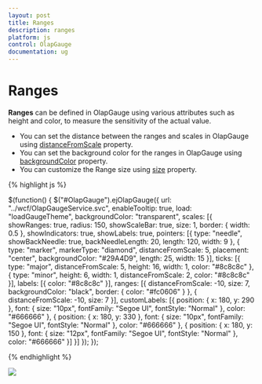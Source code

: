 ```yaml
---
layout: post
title: Ranges
description: ranges
platform: js
control: OlapGauge
documentation: ug
---
```


# Ranges

**Ranges** can be defined in OlapGauge using various attributes such as height and color, to measure the sensitivity of the actual value. 

* You can set the distance between the ranges and scales in OlapGauge using [distanceFromScale](/js/api/ejCircularGauge#scalesrangesdistancefromscalespan-classtype-signature-type-numbernumberspan) property.
* You can set the background color for the ranges in OlapGauge using [backgroundColor](/js/api/ejCircularGauge#scalesrangesbackgroundcolorspan-classtype-signature-type-stringstringspan) property.
* You can customize the Range size using  [size](/js/api/ejCircularGauge#scalesrangessizespan-classtype-signature-type-numbernumberspan) property.

{% highlight js %}

$(function() {
     $("#OlapGauge").ejOlapGauge({
         url: "../wcf/OlapGaugeService.svc",
         enableTooltip: true,
         load: "loadGaugeTheme",
         backgroundColor: "transparent",
         scales: [{
             showRanges: true,
             radius: 150,
             showScaleBar: true,
             size: 1,
             border: {
                 width: 0.5
             },
             showIndicators: true,
             showLabels: true,
             pointers: [{
                 type: "needle",
                 showBackNeedle: true,
                 backNeedleLength: 20,
                 length: 120,
                 width: 9
             }, {
                 type: "marker",
                 markerType: "diamond",
                 distanceFromScale: 5,
                 placement: "center",
                 backgroundColor: "#29A4D9",
                 length: 25,
                 width: 15
             }],
             ticks: [{
                 type: "major",
                 distanceFromScale: 5,
                 height: 16,
                 width: 1,
                 color: "#8c8c8c"
             }, {
                 type: "minor",
                 height: 6,
                 width: 1,
                 distanceFromScale: 2,
                 color: "#8c8c8c"
             }],
             labels: [{
                 color: "#8c8c8c"
             }],
             ranges: [{
                 distanceFromScale: -10,
                 size: 7,
                 backgroundColor: "black",
                 border: {
                     color: "#fc0606"
                 }
             }, {
                 distanceFromScale: -10,
                 size: 7
             }],
             customLabels: [{
                 position: {
                     x: 180,
                     y: 290
                 },
                 font: {
                     size: "10px",
                     fontFamily: "Segoe UI",
                     fontStyle: "Normal"
                 },
                 color: "#666666"
             }, {
                 position: {
                     x: 180,
                     y: 330
                 },
                 font: {
                     size: "10px",
                     fontFamily: "Segoe UI",
                     fontStyle: "Normal"
                 },
                 color: "#666666"
             }, {
                 position: {
                     x: 180,
                     y: 150
                 },
                 font: {
                     size: "12px",
                     fontFamily: "Segoe UI",
                     fontStyle: "Normal"
                 },
                 color: "#666666"
             }]
         }]
     });
 });

{% endhighlight %}

![]("/js/OlapGauge/Ranges_images/Ranges_img1.png") 

